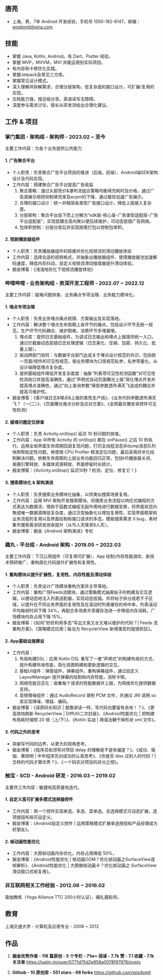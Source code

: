 ## 唐亮
- 上海，男，7年 Android 开发经验，手机号 1350-182-6147，邮箱：wisdomtl@sina.com

## 技能
- 掌握 Java, Kotlin, Android。有 Dart，Flutter 经验。
- 掌握 MVP，MVVM，MVI 并能运用到实际项目。
- 有内存和卡顿优化实践。
- 掌握Jetpack及常见三方库。
- 掌握常见设计模式。
- 深入理解并拆解需求，合理分层架构，低复杂度的接口设计，可扩展/复用的实现。
- 文档能力强，擅总结分享。英语读写无障碍。
- 深度参与需求讨论，擅长从研发测给出合理化建议。

## 工作 & 项目
### **掌门集团 - 架构组 - 架构师 - 2023.02 ~ 至今**
主要工作内容：为各个业务提供公共能力
#### 1. 广告聚合平台
- 个人职责：负责聚合广告平台项目的推进（后端，前端）、Android端SDK架构设计及代码实现。
- 工作内容：搭建聚合广告平台提高广告收益
	1. 聚合策略：通过头部竞价&瀑布流组合策略均衡填充耗时及价格，通过广告源展示频控抑制填充率及ecpm的下降、通过缓存加速广告展示。
	2. 合理的接口设计：统一并精简各类型广告接口设计，降低上层接入复杂度。
	3. 分层架构：聚合平台自下而上分解为“sdk层-核心层-广告类型适配层-广告平台适配层”，实现低耦合高内聚以便后续维护，可动态拔插广告网络。
	4. 包体积控制：分层分库后并实现按需打包以控制包体积。
	
#### 2. 短剧播放器组件
- 个人职责：负责播放器组件的搭建并优化视频流的滑动播放体验
- 工作内容：选择合适的视频格式，并抽象出播放器组件，使用播放器池加速解码速度，降低内存抖动，自定义视频流滑动插值器提升滑动体验。
- 掘金博客：《浅浅地优化下视频流播放体验》

### **哔哩哔哩 - 业务架构组 - 资深开发工程师 - 2022.07 ~ 2022.12**
主要工作内容：疑难问题排查、业务痛点专项治理、业务能力模块化。
#### 1. 埋点专项治理
- 个人职责：负责业务埋点痛点梳理、方案输出及实现落地。
- 工作内容：解决整个埋点生命周期上各环节的痛点，包括设计环节无统一规范，生产环节代码耦合、维护困难，消费环节多埋漏埋。
	1. 埋点库：提供日志基础组件，为调试日志输出和埋点上报提供统一入口，通过拦截器动态拔插日志处理逻辑（日志美化、压缩、加密、持久化、批量上报）。
	2. 驱动跨部门协同：与数据平台部门达成关于埋点设计规范的共识，包括统一页面/控件的可见性规范，按业务模块为口径规范私参，私参常量化，从设计端降低埋点复杂度。
	2. 提供基础组件降低开发复杂度度：抽象“列表项可见性检测函数”对可见性检测收口并提高准确性，通过“声明式自动页面曝光上报”简化埋点开发并提高埋点准确性，通过“向上查询参数”降低参数透传满天飞造成的耦合并提高可维护性。
- 掘金博客：《客户端日志&埋点&上报的柔性生产线》、《业务代码参数透传满天飞？（一/二）》、《页面曝光难点分析及应对方案》、《全网最优雅安卓控件可见性检测》

#### 2. 疑难问题定位排查
- 个人职责：负责 Activity.onStop() 延迟 10 秒问题的排查。
- 工作内容：App 中所有 Activity 的 onStop() 都在 onPause() 之后 10 秒执行。运用全局界面生命周期回调复现问题，打印主线程消息并dump消息队列快照帮助定性问题，再使用 CPU Profiler 精准定位问题，最后采用异步化绘制解决问题。依赖生命周期的上层业务功能回归正常，包括H5播放器关闭、美摄引擎释放、多媒体资源释放、界面停留时长统计。
- 掘金博客：《Activity.onStop() 延迟10秒？检测、定位、修复它！》

#### 3. 搜索模块化 & 架构演进
- 个人职责：负责搜索业务模块化抽象，以供类似搜索场景复用。
- 工作内容：运用 MVI 架构开发搜索模块。将搜索业务流程以响应式编程的方式表达为数据流，借助于函数式编程无副作用地进行数据变换，将界面状态内聚成唯一数据源降低复杂度，通过泛型抽象化以增加复用性，实现界面框架和业务流程的复用以及界面绘制和接口请求的多态。模板搜索需求 0 bug，素材集市搜索需求研发效率提升（从15人天降至8人天）。
- 掘金博客：掘金《Android 架构演进》专栏

### **趣丸 - 平台组 - Android 架构 - 2019.05 ~ 2022.03**
主要工作内容：下沉公用组件（可复用可扩展）、App 绘制/内存性能调优、新技术预研推广、重构腐化代码提升扩展性和复用性。
#### 1. 重构模块以提升扩展性，复用性，内存性能及滑动体验
- 个人职责：负责设计广场模块重构方案并主导落地。
- 工作内容：重构广场Feeds流模块，通过策略模式抽离帖子的构建及交互逻辑，以便动态地注入列表适配器，实现动态拔插。并将帖子拆分成若干子区域，以提升在不同业务界面的复用性及在滚动时列表缓存的命中率，列表滚动平均每帧时间下降 34%，再配合多场景共享缓存池进一步降低内存消耗，广场模块内存占用下降 15%。
- 掘金博客：《如何“好好利用多态”写出又臭又长又难以维护的代码？| Feeds 流重构方案》、《策略模式应用 | 每当为 RecyclerView 新增类型时就很抓狂》。

#### 2. App基础设施建设
- 工作内容：
	1. 布局构建DSL：应用 Kotlin DSL 重写了一套“声明式”的构建布局的方式，提升构建布局性能，简化视图构建和更新逻辑的交互。
	2. 基础UI组件：弹窗组件，弹幕组件。重构弹幕组件，通过自定义 LayoutManager 提升弹幕的绘制和内存性能，消除卡顿。
	3. 网络性能日志化：收集每个请求的性能数据并上报，为网络优化提供数据支持。
	4. 音频降噪组件：通过 AudioRecord 录制 PCM 文件，并通过 JNI 调用 so 库实现降噪、增益、编码。
- 掘金博客：《读原码长知识 | 就像讲话一样，写代码也要留有余地！？》、《更高效地刷新 RecyclerView | DiffUtil二次封装》、《Android性能优化 | 把构建布局耗时缩短 20 倍（上/下）》、《Kotlin 实战 | 用语法糖干掉形状 xml 文件》。

#### 3. 代码之外的思考
- 突破写代码的边界，从更大的视角思考。
- 掘金博客：《程序员和领导对项目 delay 的理解是不是有偏差？》、《成功、瑜伽、黄晓明 | 中年程序员对成功的认真思考》、《你是否 diss 过别人的代码？| 怎样的代码才算优秀？》、《一个码农对项目的非分之想》。

### **触宝 - SCD - Android 研发 - 2016.03 ~ 2019.02**
主要共工作内容：敏捷地高质量地迭代。
#### 1. 自定义高可扩展多模式选择器控件
- 工作内容：用一个控件实现单选、多选、菜单选。且选择模式可动态扩展，选项按钮布局可自定义。
- 掘金博客：《Android自定义控件 | 运用策略模式扩展单选按钮和产品经理成为好朋友》。

#### 2. 帧动画性能优化
- 工作内容：大图帧动画内存优化。内存占用降低 50%，
- 掘金博客：《Android性能优化 | 帧动画OOM？优化帧动画之SurfaceView逐帧解析》、《Android性能优化 | 大图做帧动画卡？优化帧动画之 SurfaceView滑动窗口式帧复用》。

### **非互联网相关工作经验 - 2012.06 ~ 2016.02**
瑜伽教练（Yoga Alliance TTC 200小时认证）、婚礼摄影师。

## 教育
上海交通大学 - 计算机及应用专业 - 2008 ~ 2012

## 作品
1. **掘金优秀作者 - 118 篇原创 - 5 个专栏 - 71w+ 阅读 - 7.7k 赞 - 7.1 收藏 - 7.1k 关注者** https://juejin.im/user/5771d75d2e958a0078f97976/posts

2. **Github - 10 原创库 - 551 stars - 98 forks** https://github.com/wisdomtl
